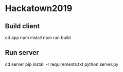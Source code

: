 # Hackatown2019

## Build client
cd app
npm install
npm run build

## Run server

cd server
pip install -r requirements.txt
python server.py
